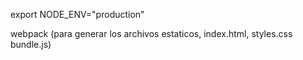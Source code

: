 export NODE_ENV="production"

webpack (para generar los archivos estaticos, index.html, styles.css bundle.js)
